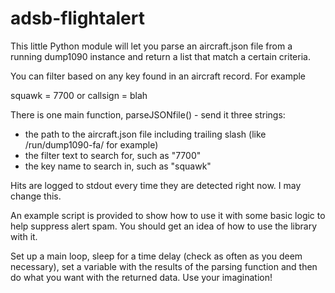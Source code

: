 # adsb-flightalert

This little Python module will let you parse an aircraft.json file from a running dump1090 instance and return a list that match a certain criteria.

You can filter based on any key found in an aircraft record. For example

squawk = 7700 or callsign = blah

There is one main function, parseJSONfile() - send it three strings:

* the path to the aircraft.json file including trailing slash (like /run/dump1090-fa/ for example)
* the filter text to search for, such as "7700"
* the key name to search in, such as "squawk"

Hits are logged to stdout every time they are detected right now. I may change this.

An example script is provided to show how to use it with some basic logic to help suppress alert spam. You should get an idea of how to use the library with it.

Set up a main loop, sleep for a time delay (check as often as you deem necessary), set a variable with the results of the parsing function and then do what you want with the returned data. Use your imagination!
